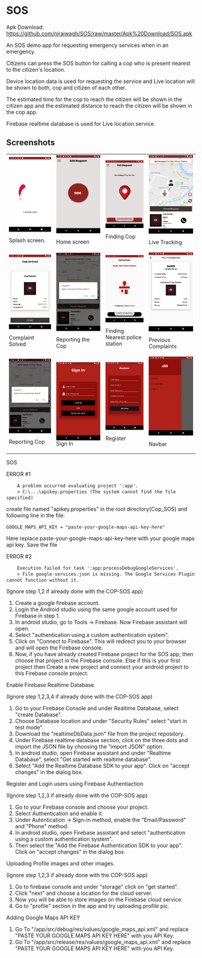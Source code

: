 # SOS

Apk Download: https://github.com/nirajwagh/SOS/raw/master/Apk%20Download/SOS.apk

An SOS demo app for requesting emergency services when in an emergency.

Citizens can press the SOS button for calling a cop who is present nearest to the citizen's location.

Device location data is used for requesting the service and Live location will be shown to both, cop and citizen of each other.

The estimated time for the cop to reach the citizen will be shown in the citizen app and the estimated distance to reach the citizen will be shown in the cop app.

Firebase realtime database is used for Live location service.

## Screenshots
<table>
        
  <tr>
  <td>
  <img src="/SOS/Screenshots/loading.png" align="top">
  
  Splash screen.
  </td>
  <td>
  <img src="/SOS/Screenshots/home.png" align="top">
  
  Home screen
  </td>
  <td>
  <img src="/SOS/Screenshots/finding%20cop.png" align="top">
  
  Finding Cop
  </td>
  <td>
  <img src="/SOS/Screenshots/live%20tracking.png" align="top">

  Live Tracking
  </td>
  </tr>
  
  <tr>
  <td>
  <img src="/SOS/Screenshots/solved.png" align="top">
  
  Complaint Solved
  </td>
  <td>
  <img src="/SOS/Screenshots/reporting%20cop.png" align="top">
  
  Reporting the Cop
  </td>
  <td>
  <img src="/SOS/Screenshots/report.png" align="top">
  
  Finding Nearest police station
  </td>
  <td>
  <img src="/SOS/Screenshots/previous%20complaints.png" align="top">
  
  Previous Complaints
  </td>
  </tr>

  <tr>
  <td>
  <img src="/SOS/Screenshots/reporting%20cop.png" align="top">
  
  Reporting Cop
  </td>
  <td>
  <img src="/SOS/Screenshots/sign%20in.png" align="top">
  Sign In
  
  </td>
  <td>
  <img src="/SOS/Screenshots/register.png" align="top">
  
  Register
  </td>
  <td>
  <img src="/SOS/Screenshots/navbar.png" align="top">
  
  Navbar
  </td>
  
  <tr>
        
 </table>
 
 
 SOS

ERROR #1

		A problem occurred evaluating project ':app'.
		> C:\...\apikey.properties (The system cannot find the file specified)


 create file named "apikey.properties" in the root directory(Cop_SOS) and following line in the file:

 	GOOGLE_MAPS_API_KEY = "paste-your-google-maps-api-key-here"

 Here replace paste-your-google-maps-api-key-here with your google maps api key. Save the file  


 ERROR #2

		Execution failed for task ':app:processDebugGoogleServices'.
		> File google-services.json is missing. The Google Services Plugin cannot function without it. 
 	
(Ignore step 1,2 if already done with the COP-SOS app)
 1. Create a google firebase account.
 2. Login the Android studio using the same google account used for Firebase in step 1.
 3. In android studio, go to Tools -> Firebase. Now Firebase assistant will open.
 4. Select "authentication using a custom authentication system".
 5. Click on "Connect to Firebase". This will redirect you to your browser and will open the Firebase console.
 6. Now, if you have already created Firebase project for the SOS app, then choose that project in the Firebase console. 
 Else if this is your first project then Create a new project and connect your android project to this Firebase console project.


Enable Firebase Realtime Database.

(Ignore step 1,2,3,4 if already done with the COP-SOS app)
1. Go to your Firebase Console and under Realtime Database, select "create Database".
2. Choose Database location and under "Security Rules" select "start in test mode".
3. Download the "realtimeDbData.json" file from the project repository.
4. Under Firebase realtime database section, click on the three dots and import the JSON file by choosing the "import JSON" option. 
5. In android studio, open Firebase assistant and under "Realtime Database", select "Get started with realtime database". 
6. Select "Add the Realtime Database SDK to your app". Click on "accept changes" in the dialog box.


Register and Login users using Firebase Authentiaction

(Ignore step 1,2,3 if already done with the COP-SOS app)
1. Go to your Firebase console and choose your project.
2. Select Authentication and enable it.
3. Under Autentication -> Sign-in method, enable the "Email/Password" and "Phone" method.
4. In android studio, open Firebase assistant and select "authentication using a custom authentication system".
5. Then select the "Add the Firebase Authentication SDK to your app". Click on "accept changes" in the dialog box.


Uploading Profile images and other images.

(Ignore step 1,2,3 if already done with the COP-SOS app)
1. Go to firebase console and under "storage" click on "get started".
2. Click "next" and choose a location for the cloud server.
3. Now you will be able to store images on the Firebase cloud service.
4. Go to "profile" section in the app and try uploading profile pic.

Adding Google Maps API KEY

1. Go To "/app/src/debug/res/values/google_maps_api.xml" and replace "PASTE YOUR GOOGLE MAPS API KEY HERE" with you API Key.
2. Go To "/app/src/release/res/values/google_maps_api.xml" and replace "PASTE YOUR GOOGLE MAPS API KEY HERE" with you API Key.

        
